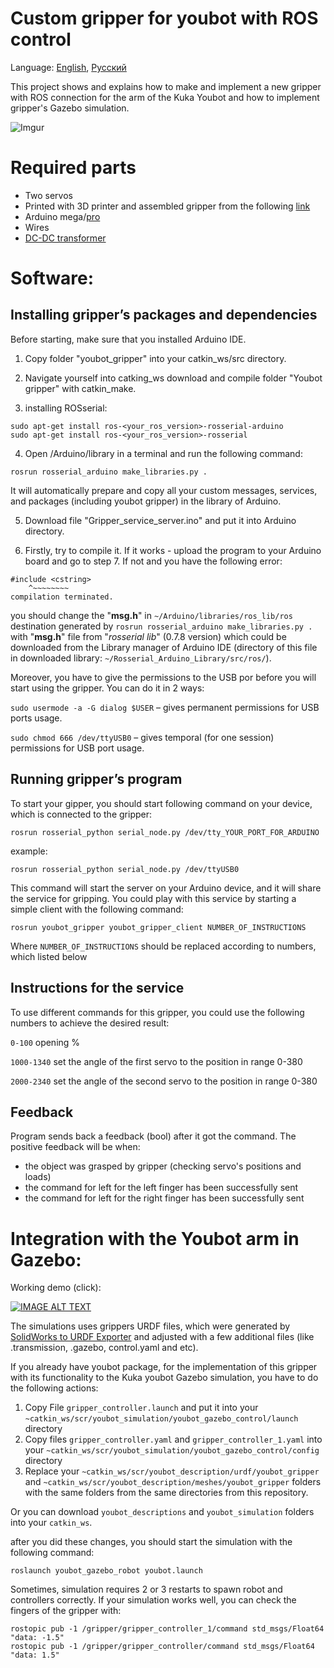 # Custom gripper for youbot with ROS control 

Language: [English](https://github.com/Alex-T-RU-DE/Custom-gripper-for-youbot-with-ROS-control/blob/main/README.md), [Русский](https://github.com/Alex-T-RU-DE/Custom-gripper-for-youbot-with-ROS-control/blob/main/README.ru.md) 

This project shows and explains how to make and implement a new gripper with ROS connection for the arm of the Kuka Youbot and how to implement gripper's Gazebo simulation. 

![Imgur](https://i.imgur.com/OSl2oGD.jpg)

# Required parts

-   Two servos 
-   Printed with 3D printer and assembled gripper from the following [link](https://www.thingiverse.com/thing:4764063)
-   Arduino mega/[pro](https://www.amazon.de/ARCELI-Arduino-Mega-ATmega2560-CH340G-Elektronik/dp/B07MQ1J9MR/ref=sr_1_13?dchild=1&keywords=arduino+pro&qid=1613692717&sr=8-13) 
-   Wires
-   [DC-DC transformer](https://www.amazon.de/LAOMAO-Wandler-einstellbar-Spannungswandler-Converter/dp/B00HV4EPG8/ref=asc_df_B00HV4EPG8/?tag=googshopde-21&linkCode=df0&hvadid=231941675984&hvpos=&hvnetw=g&hvrand=3852759402861473550&hvpone=&hvptwo=&hvqmt=&hvdev=c&hvdvcmdl=&hvlocint=&hvlocphy=9068552&hvtargid=pla-420005320986&psc=1&th=1&psc=1)


# Software:

## Installing gripper’s packages and dependencies 

Before starting, make sure that you installed Arduino IDE.

1. Copy folder "youbot_gripper" into your catkin_ws/src directory.

2. Navigate yourself into catking_ws download and compile folder "Youbot gripper" with catkin_make.

3. installing ROSserial:
 ```
sudo apt-get install ros-<your_ros_version>-rosserial-arduino
sudo apt-get install ros-<your_ros_version>-rosserial
 ```
4. Open <your Arduino directory>/Arduino/library in a terminal and run the following command:
```
rosrun rosserial_arduino make_libraries.py .
```
It will automatically prepare and copy all your custom messages, services, and packages (including youbot gripper) in the library of Arduino.

5. Download file "Gripper_service_server.ino" and put it into Arduino directory.

6. Firstly, try to compile it. If it works - upload the program to your Arduino board and go to step 7. If not and you have the following error:

```
#include <cstring>
    ^~~~~~~~~
compilation terminated. 
 ```
you should change the "**msg.h**" in `~/Arduino/libraries/ros_lib/ros` destination generated by ```rosrun rosserial_arduino make_libraries.py .``` with "**msg.h**" file from "*rosserial lib*" (0.7.8 version) which could be downloaded from the Library manager of Arduino IDE (directory of this file in downloaded library: `~/Rosserial_Arduino_Library/src/ros/`).  

Moreover, you have to give the permissions to the USB por before you will start using the gripper. You can do it in 2 ways:

```sudo usermode -a -G dialog $USER``` – gives permanent permissions for USB ports usage.

```sudo chmod 666 /dev/ttyUSB0``` – gives temporal (for one session) permissions for USB port usage. 

 
 
## Running gripper’s program  

To start your gipper, you should start following command on your device, which is connected to the gripper:
```
rosrun rosserial_python serial_node.py /dev/tty_YOUR_PORT_FOR_ARDUINO 
```
example:  
```
rosrun rosserial_python serial_node.py /dev/ttyUSB0
```
This command will start the server on your Arduino device, and it will share the service for gripping. You could play with this service by starting a simple client with the following command:
```
rosrun youbot_gripper youbot_gripper_client NUMBER_OF_INSTRUCTIONS 
```
Where ```NUMBER_OF_INSTRUCTIONS``` should be replaced according to numbers, which listed below
        
                                 
## Instructions for the service

To use different commands for this gripper, you could use the following numbers to achieve the desired result:

```0-100``` opening %

```1000-1340``` set the angle of the first servo to the position in range 0-380

```2000-2340``` set the angle of the second servo to the position in range 0-380

## Feedback

Program sends back a feedback (bool) after it got the command. 
The positive feedback will be when:
- the object was grasped by gripper (checking servo's positions and loads) 
- the command for left for the left finger has been successfully sent
- the command for left for the right finger has been successfully sent

# Integration with the Youbot arm in Gazebo:


Working demo (click):

[![IMAGE ALT TEXT](http://img.youtube.com/vi/vPzOUe2N2ss/0.jpg)](http://www.youtube.com/watch?v=vPzOUe2N2ss "Video Title")
 
 
The simulations uses grippers URDF files, which were generated by [SolidWorks to URDF Exporter](http://wiki.ros.org/sw_urdf_exporter) and adjusted with a few additional files (like .transmission, .gazebo, control.yaml and etc).

If you already have youbot package, for the implementation of this gripper with its functionality to the Kuka youbot Gazebo simulation, you have to do the following actions:

1. Copy File `gripper_controller.launch` and put it into your `~catkin_ws/scr/youbot_simulation/youbot_gazebo_control/launch` directory
2. Copy files `gripper_controller.yaml` and `gripper_controller_1.yaml` into your `~catkin_ws/scr/youbot_simulation/youbot_gazebo_control/config` directory
3. Replace your `~catkin_ws/scr/youbot_description/urdf/youbot_gripper` and `~catkin_ws/scr/youbot_description/meshes/youbot_gripper` folders with the same folders from the same directories from this repository.

Or you can download `youbot_descriptions` and `youbot_simulation` folders into your `catkin_ws`.

after you did these changes, you should start the simulation with the following command:

```
roslaunch youbot_gazebo_robot youbot.launch
``` 

Sometimes, simulation requires 2 or 3 restarts to spawn robot and controllers correctly.
If your simulation works well, you can check the fingers of the gripper with:

```
rostopic pub -1 /gripper/gripper_controller_1/command std_msgs/Float64 "data: -1.5" 
rostopic pub -1 /gripper/gripper_controller/command std_msgs/Float64 "data: 1.5"
``` 
